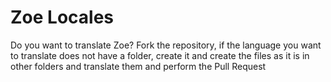 # Zoe Locales
Do you want to translate Zoe? Fork the repository, if the language you want to translate does not have a folder, create it and create the files as it is in other folders and translate them and perform the Pull Request 
